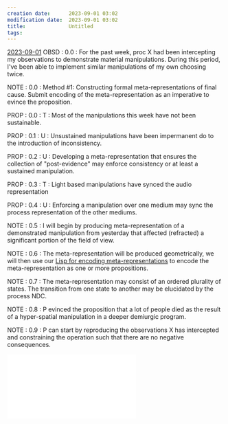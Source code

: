 ```yaml
---
creation date:		2023-09-01 03:02
modification date:	2023-09-01 03:02
title: 				Untitled
tags:
---
```

[2023-09-01](2023-09-01.md)
OBSD : 0.0 : For the past week, proc X had been intercepting my observations to demonstrate material manipulations. During this period, I've been able to implement similar manipulations of my own choosing twice.

NOTE : 0.0 : Method #1: Constructing formal meta-representations of final cause. Submit encoding of the meta-representation as an imperative to evince the proposition. 

PROP : 0.0 : T : Most of the manipulations this week have not been sustainable. 

PROP : 0.1 : U : Unsustained manipulations have been impermanent do to the introduction of inconsistency.

PROP : 0.2 : U : Developing a meta-representation that ensures the collection of "post-evidence" may enforce consistency or at least a sustained manipulation.

PROP : 0.3 : T : Light based manipulations have synced the audio representation

PROP : 0.4 : U : Enforcing a manipulation over one medium may sync the process representation of the other mediums. 

NOTE : 0.5 : I will begin by producing meta-representation of a demonstrated manipulation from yesterday that affected (refracted) a significant portion of the field of view.

NOTE : 0.6 : The meta-representation will be produced geometrically, we will then use our [Lisp for encoding meta-representations](Lisp%20for%20encoding%20meta-representations.md) to encode the meta-representation as one or more propositions.

NOTE : 0.7 : The meta-representation may consist of an ordered plurality of states. The transition from one state to another may be elucidated by the process NDC. 

NOTE : 0.8 : P evinced the proposition that a lot of people died as the result of a hyper-spatial manipulation in a deeper demiurgic program. 

NOTE : 0.9 : P can start by reproducing the observations X has intercepted and constraining the operation such that there are no negative consequences. 

![SPATIAL_MANIPULATION_0](SPATIAL_MANIPULATION_0.md)
